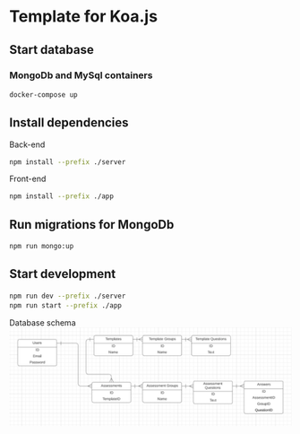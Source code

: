 # Template for Koa.js

## Start database

### MongoDb and MySql containers
```bash
docker-compose up
```

## Install dependencies

Back-end
```bash
npm install --prefix ./server
```

Front-end
```bash
npm install --prefix ./app
```

## Run migrations for MongoDb
```bash
npm run mongo:up
```

## Start development
```bash
npm run dev --prefix ./server
npm run start --prefix ./app

```


Database schema
![img_1.png](docs/img/img_1.png)